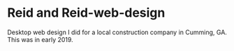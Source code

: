 # Reid and Reid-web-design
Desktop web design I did for a local construction company in Cumming, GA. This was in early 2019.
